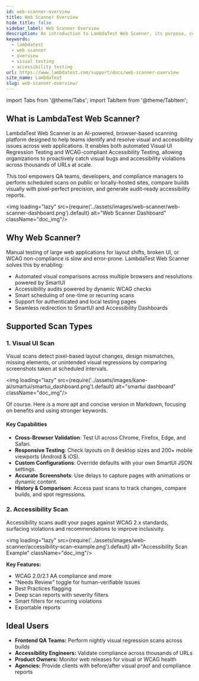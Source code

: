 ```yaml
---
id: web-scanner-overview
title: Web Scanner Overview
hide_title: false
sidebar_label: Web Scanner Overview
description: An introduction to LambdaTest Web Scanner, its purpose, core features, supported scan types (Visual UI and Accessibility), and ideal users.
keywords:
  - lambdatest
  - web scanner
  - overview
  - visual testing
  - accessibility testing
url: https://www.lambdatest.com/support/docs/web-scanner-overview
site_name: LambdaTest
slug: web-scanner-overview/
---
```


import Tabs from '@theme/Tabs';
import TabItem from '@theme/TabItem';

<script type="application/ld+json"
      dangerouslySetInnerHTML={{ __html: JSON.stringify({
       "@context": "https://schema.org",
        "@type": "BreadcrumbList",
        "itemListElement": [{
          "@type": "ListItem",
          "position": 1,
          "name": "Home",
          "item": "https://www.lambdatest.com"
        },{
          "@type": "ListItem",
          "position": 2,
          "name": "Support",
          "item": "https://www.lambdatest.com/support/docs/"
        },{
          "@type": "ListItem",
          "position": 3,
          "name": "Web Scanner Overview",
          "item": "https://www.lambdatest.com/support/docs/web-scanner-overview"
        }]
      })
    }}
></script>

## What is LambdaTest Web Scanner?

LambdaTest Web Scanner is an AI-powered, browser-based scanning platform designed to help teams identify and resolve visual and accessibility issues across web applications. It enables both automated Visual UI Regression Testing and WCAG-compliant Accessibility Testing, allowing organizations to proactively catch visual bugs and accessibility violations across thousands of URLs at scale.

This tool empowers QA teams, developers, and compliance managers to perform scheduled scans on public or locally-hosted sites, compare builds visually with pixel-perfect precision, and generate audit-ready accessibility reports.

<img loading="lazy" src={require('../assets/images/web-scanner/web-scanner-dashboard.png').default} alt="Web Scanner Dashboard" className="doc_img"/>

## Why Web Scanner?

Manual testing of large web applications for layout shifts, broken UI, or WCAG non-compliance is slow and error-prone. LambdaTest Web Scanner solves this by enabling:

* Automated visual comparisons across multiple browsers and resolutions powered by SmartUI
* Accessibility audits powered by dynamic WCAG checks
* Smart scheduling of one-time or recurring scans
* Support for authenticated and local testing pages
* Seamless redirection to SmartUI and Accessibility Dashboards

## Supported Scan Types

### 1. Visual UI Scan

Visual scans detect pixel-based layout changes, design mismatches, missing elements, or unintended visual regressions by comparing screenshots taken at scheduled intervals.

<img loading="lazy" src={require('../assets/images/kane-ai/smartui/smartui_dashboard.png').default} alt="smartui dashboard" className="doc_img"/>

Of course. Here is a more apt and concise version in Markdown, focusing on benefits and using stronger keywords.

#### Key Capabilities

- **Cross-Browser Validation**: Test UI across Chrome, Firefox, Edge, and Safari.
- **Responsive Testing**: Check layouts on 8 desktop sizes and 200+ mobile viewports (Android & iOS).
- **Custom Configurations**: Override defaults with your own SmartUI JSON settings.
- **Accurate Screenshots**: Use delays to capture pages with animations or dynamic content.
- **History & Comparison**: Access past scans to track changes, compare builds, and spot regressions.

### 2. Accessibility Scan

Accessibility scans audit your pages against WCAG 2.x standards, surfacing violations and recommendations to improve inclusivity.

<img loading="lazy" src={require('../assets/images/web-scanner/accessibility-scan-example.png').default} alt="Accessibility Scan Example" className="doc_img"/>

**Key Features:**
* WCAG 2.0/2.1 AA compliance and more
* "Needs Review" toggle for human-verifiable issues
* Best Practices flagging
* Deep scan reports with severity filters
* Smart filters for recurring violations
* Exportable reports

## Ideal Users

* **Frontend QA Teams:** Perform nightly visual regression scans across builds
* **Accessibility Engineers:** Validate compliance across thousands of URLs
* **Product Owners:** Monitor web releases for visual or WCAG health
* **Agencies:** Provide clients with before/after visual proof and compliance reports